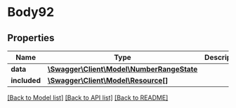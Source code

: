 # Body92

## Properties
Name | Type | Description | Notes
------------ | ------------- | ------------- | -------------
**data** | [**\Swagger\Client\Model\NumberRangeState**](NumberRangeState.md) |  | [optional] 
**included** | [**\Swagger\Client\Model\Resource[]**](Resource.md) |  | [optional] 

[[Back to Model list]](../../README.md#documentation-for-models) [[Back to API list]](../../README.md#documentation-for-api-endpoints) [[Back to README]](../../README.md)

